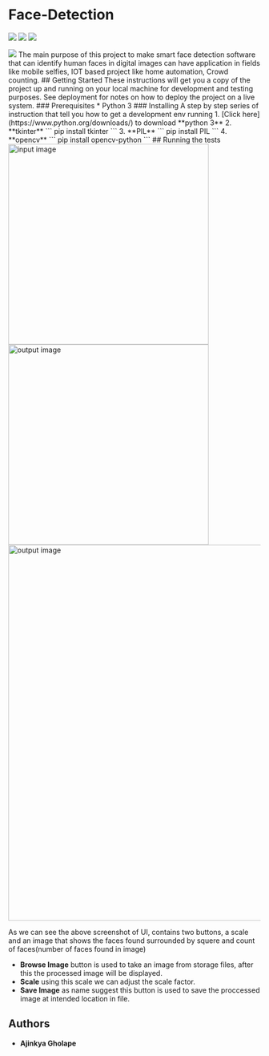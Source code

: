 # Face-Detection
<p>
<img src="https://img.shields.io/github/forks/ajinkyagholape1998/Face-Recognition.svg"/>
  <img src="https://img.shields.io/github/stars/ajinkyagholape1998/Face-Recognition.svg"/>
<img src="https://img.shields.io/github/watchers/ajinkyagholape1998/Face-Recognition.svg"/>
</p>
<img src="http://ForTheBadge.com/images/badges/made-with-python.svg"/>
The main purpose of this project to make smart face detection software that can identify human faces in digital images can have application in fields like mobile selfies, IOT based project like home automation, Crowd counting.
## Getting Started
These instructions will get you a copy of the project up and running on your local machine for development and testing purposes. See deployment for notes on how to deploy the project on a live system.
### Prerequisites
* Python 3
### Installing
A step by step series of instruction that tell you how to get a development env running
1. [Click here](https://www.python.org/downloads/) to download **python 3**
2. **tkinter**
```
pip install tkinter
```
3. **PIL**
```
pip install PIL
```
4. **opencv**
```
pip install opencv-python
```
## Running the tests
<img align="left" title="input image" width="400" height="400" src="https://github.com/ajinkyagholape1998/Face_Detection/blob/master/Face%20Detection%20Gui/lena.png">
<img width="400" title="output image" height="400" src="https://github.com/ajinkyagholape1998/Face_Detection/blob/master/Face%20Detection%20Gui/lena_face.jpg">

<img width="820" title="output image" height="750" src="https://github.com/ajinkyagholape1998/Face_Detection/blob/master/Face%20Detection%20Gui/sample_gui.png">

As we can see the above screenshot of UI, contains two buttons, a scale and an image that shows the faces found surrounded by squere and count of faces(number of faces found in image) 

- **Browse Image** button is used to take an image from storage files, after this the processed image will be displayed.
- **Scale** using this scale we can adjust the scale factor.
- **Save Image** as name suggest this button is used to save the proccessed image at intended location in file.

## Authors
* **Ajinkya Gholape** 


